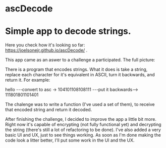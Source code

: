 # ascDecode
Simple app to decode strings. 
======================================

Here you check how it's looking so far: https://joelsonejr.github.io/ascDecode/ .

This app came as an aswer to a challenge a participated. The full picture:

There is a program that encodes strings. What it does is take a string, replace each character for it's equivalent in ASCII, turn it backwards, and return it. For example:

hello ---convert to asc -> 104101108108111 ---put it backwards--> 111801801101401

The chalenge was to write a function (I've used a set of them), to receive that encoded string and return it decoded. 

After finishing the challenge, I decided to improve the app a little bit more. 
Right now it's capable of encrypting (not fully functional yet) and decrypting the string (there's still a lot of refactoring to be done). 
I've also added a very basic UI and UX, just to see things working. 
As soon as I'm done making the code look a litter better, I'll put some work in the UI and the UX.





